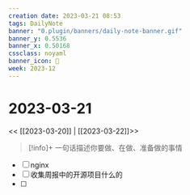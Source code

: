 ```yaml
---
creation date: 2023-03-21 08:53
tags: DailyNote
banner: "0.plugin/banners/daily-note-banner.gif"
banner_y: 0.5536
banner_x: 0.50168
cssclass: noyaml
banner_icon: 💌
week: 2023-12
---
```


# 2023-03-21

<< [[2023-03-20]] | [[2023-03-22]]>>


> [!info]+ 一句话描述你要做、在做、准备做的事情
> 


- [ ] nginx
- [ ] 收集周报中的开源项目什么的
- [ ] 